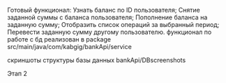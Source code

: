 Готовый функционал:
    Узнать баланс по ID пользователя;
    Снятие заданной суммы с баланса пользователя;
    Пополнение баланса на заданную сумму;
    Отобразить список операций за выбранный период;
    Перевести заданную сумму другому пользователю.
функционал по работе с бд реализован в package src/main/java/com/kabgig/bankApi/service

скриншоты структуры базы данных bankApi/DBscreenshots

Этап 2


